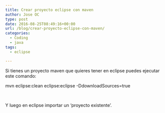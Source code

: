 ```yaml
---
title: Crear proyecto eclipse con maven
author: Jose OC
type: post
date: 2016-08-25T08:49:16+00:00
url: /blog/crear-proyecto-eclipse-con-maven/
categories:
  - Coding
  - java
tags:
  - eclipse

---
```

Si tienes un proyecto maven que quieres tener en eclipse puedes ejecutar este comando:

 <span class="lang:default decode:true crayon-inline">mvn eclipse:clean eclipse:eclipse -DdownloadSources=true</span>

&nbsp;

Y luego en eclipse importar un &#8216;proyecto existente&#8217;.